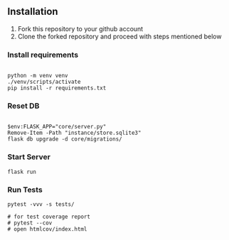 

## Installation

1. Fork this repository to your github account
2. Clone the forked repository and proceed with steps mentioned below

### Install requirements

```

python -m venv venv
./venv/scripts/activate
pip install -r requirements.txt
```
### Reset DB

```

$env:FLASK_APP="core/server.py"
Remove-Item -Path "instance/store.sqlite3"
flask db upgrade -d core/migrations/
```
### Start Server

```
flask run
```
### Run Tests

```
pytest -vvv -s tests/

# for test coverage report
# pytest --cov
# open htmlcov/index.html
```

